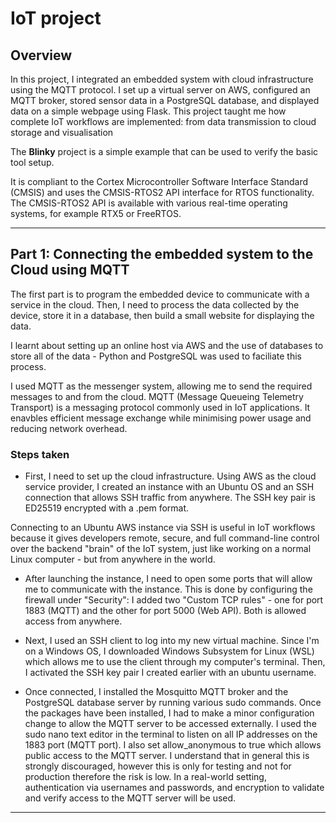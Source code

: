 # IoT project

## Overview

In this project, I integrated an embedded system with cloud infrastructure using the MQTT protocol. I set up a virtual server on AWS, configured an MQTT broker, stored sensor data in a PostgreSQL database, and displayed data on a simple webpage using Flask. This project taught me how complete IoT workflows are implemented: from data transmission to cloud storage and visualisation


The **Blinky** project is a simple example that can be used to verify the
basic tool setup.

It is compliant to the Cortex Microcontroller Software Interface Standard (CMSIS)
and uses the CMSIS-RTOS2 API interface for RTOS functionality. The CMSIS-RTOS2 API
is available with various real-time operating systems, for example RTX5 or FreeRTOS.

---

## Part 1: Connecting the embedded system to the Cloud using MQTT

The first part is to program the embedded device to communicate with a service in the cloud. Then, I need to process the data collected by the device, store it in a database, then build a small website for displaying the data.

I learnt about setting up an online host via AWS and the use of databases to store all of the data - Python and PostgreSQL was used to faciliate this process.

I used MQTT as the messenger system, allowing me to send the required messages to and from the cloud. MQTT (Message Queueing Telemetry Transport) is a messaging protocol commonly used in IoT applications. It enavbles efficient message exchange while minimising power usage and reducing network overhead.

### Steps taken

- First, I need to set up the cloud infrastructure. Using AWS as the cloud service provider, I created an instance with an Ubuntu OS and an SSH connection that allows SSH traffic from anywhere. The SSH key pair is ED25519 encrypted with a .pem format.

Connecting to an Ubuntu AWS instance via SSH is useful in IoT workflows because it gives developers remote, secure, and full command-line control over the backend "brain" of the IoT system, just like working on a normal Linux computer - but from anywhere in the world.

- After launching the instance, I need to open some ports that will allow me to communicate with the instance. This is done by configuring the firewall under "Security": I added two "Custom TCP rules" - one for port 1883 (MQTT) and the other for port 5000 (Web API). Both is allowed access from anywhere.

- Next, I used an SSH client to log into my new virtual machine. Since I'm on a Windows OS, I downloaded Windows Subsystem for Linux (WSL) which allows me to use the client through my computer's terminal. Then, I activated the SSH key pair I created earlier with an ubuntu username.

- Once connected, I installed the Mosquitto MQTT broker and the PostgreSQL database server by running various sudo commands. Once the packages have been installed, I had to make a minor configuration change to allow the MQTT server to be accessed externally. I used the sudo nano text editor in the terminal to listen on all IP addresses on the 1883 port (MQTT port). I also set allow_anonymous to true which allows public access to the MQTT server. I understand that in general this is strongly discouraged, however this is only for testing and not for production therefore the risk is low. In a real-world setting, authentication via usernames and passwords, and encryption to validate and verify access to the MQTT server will be used.





---